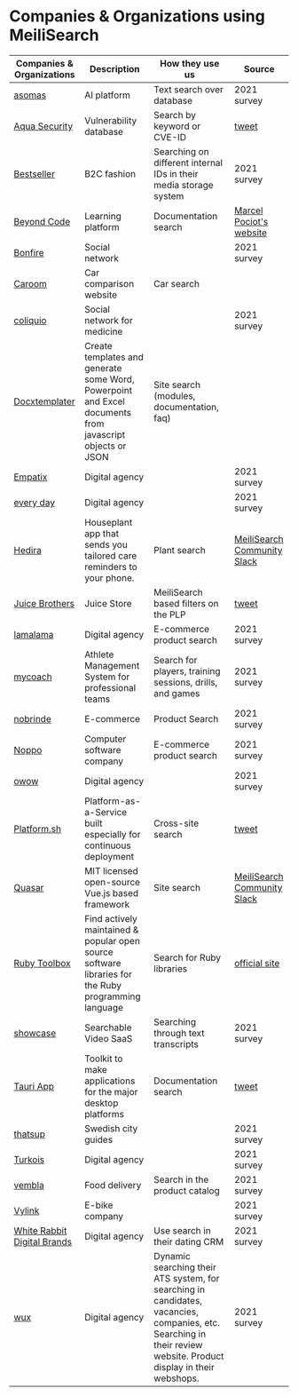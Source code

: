 # Companies & Organizations using MeiliSearch

| Companies & Organizations| Description |How they use us |Source  |
|--|--|--|--|
|[asomas](https://asomas.ai/)|AI platform|Text search over database|2021 survey|
| [Aqua Security](https://avd.aquasec.com/) | Vulnerability database | 	Search by keyword or CVE-ID | [tweet](https://twitter.com/simarpreet7/status/1339365728894349312) |
|[Bestseller](https://about.bestseller.com/)|B2C fashion|Searching on different internal IDs in their media storage system|2021 survey|
|[Beyond Code](https://beyondco.de/docs/expose/introduction)|Learning platform|Documentation search|[Marcel Pociot's website](https://pociot.dev/35-blazing-fast-search-with-meilisearch-and-laravel-forge)|
|[Bonfire](https://bonfirenetworks.org/)|Social network||2021 survey|
|[Caroom](https://www.caroom.fr/)|Car comparison website|Car search||
|[coliquio](https://www.coliquio.de/)|Social network for medicine||2021 survey|
|[Docxtemplater](https://docxtemplater.com/)|Create templates and generate some Word, Powerpoint and Excel documents from javascript objects or JSON|Site search (modules, documentation, faq)||
|[Empatix](https://www.empatix.no/)|Digital agency||2021 survey|
|[every day](https://www.every-day.nl/)|Digital agency||2021 survey|
|[Hedira](https://www.hedira.io/)|Houseplant app that sends you tailored care reminders to your phone.|Plant search|[MeiliSearch Community Slack](https://meilicommunity.slack.com/archives/C01F44SSCCA/p1606344526015300)|
|[Juice Brothers](https://juicebro.com/en/products/drinks-en/juices-en/)|Juice Store|MeiliSearch  based filters on the PLP|[tweet](https://twitter.com/markdevri_es/status/1347178895271989250)|
|[lamalama](https://lamalama.nl/)|Digital agency|E-commerce product search|2021 survey|
|[mycoach](https://www.mycoachsport.com/)|Athlete Management System for professional teams| Search for players, training sessions, drills, and games|2021 survey|
|[nobrinde](https://nobrinde.com/)|E-commerce|Product Search|2021 survey|
|[Noppo](https://noppo.pro/)|Computer software company|E-commerce product search|2021 survey|
|[owow](https://owow.agency/)|Digital agency||2021 survey|
|[Platform.sh](https://docs.platform.sh/) | Platform-as-a-Service built especially for continuous deployment |	Cross-site search  | [tweet](https://twitter.com/robertDouglass/status/1262395403363921922) |
|[Quasar](https://next.quasar.dev/)|MIT licensed open-source Vue.js based framework| Site search| [MeiliSearch Community Slack](https://meilicommunity.slack.com/archives/C01F44SSCCA/p1614346362002000)|
|[Ruby Toolbox](https://www.ruby-toolbox.com/)|Find actively maintained & popular open source software libraries for the Ruby programming language|Search for Ruby libraries|[official site](https://www.ruby-toolbox.com/blog/2021-03-19/search-speed-improvements)|
|[showcase](https://getshowcase.io/)|Searchable Video SaaS|Searching through text transcripts|2021 survey|
|[Tauri App](https://tauri.studio/en/)|Toolkit to make applications for the major desktop platforms|Documentation search|[tweet](https://twitter.com/TauriApps/status/1361195976946577413)|
|[thatsup](https://thatsup.se/)|Swedish city guides||2021 survey|
|[Turkois](https://turkois.io/)|Digital agency||2021 survey|
|[vembla](https://www.vembla.se/)| Food delivery|Search in the product catalog|2021 survey|
|[Vylink](https://bike.vylink.com/)|E-bike company||2021 survey|
|[White Rabbit Digital Brands](https://www.whiterabbitdigital.uk/)|Digital agency|Use search in their dating CRM|2021 survey|
|[wux](https://wux.nl/)|Digital agency|Dynamic searching their ATS system, for searching in candidates, vacancies, companies, etc. Searching in their review website. Product display in their webshops.|2021 survey|

